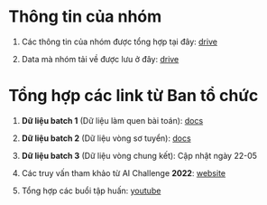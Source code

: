 # Thông tin của nhóm

1. Các thông tin của nhóm được tổng hợp tại đây: [drive](https://drive.google.com/drive/folders/1p8rdQxpfZSNK-ZMtWNfUTB-2FWZw_gGK?usp=drive_link)

2. Data mà nhóm tải về được lưu ở đây: [drive](https://drive.google.com/drive/folders/1zY33bcTO86OwQRwXg4pdIn4XtsqIr_e2?fbclid=IwAR0jX-uWJbePOmd3sIlEGXWoIvTSeC5Q03nNLTVmzatEMfZ-GxqHR4L6YXQ)

# Tổng hợp các link từ Ban tổ chức

1. **Dữ liệu batch 1** (Dữ liệu làm quen bài toán): [docs](https://docs.google.com/spreadsheets/d/1nnfmpsIB2Cm0jatlN10WjwwZvEIvQxctf8_8YKQfXi4/edit#gid=0)

2. **Dữ liệu batch 2** (Dữ liệu vòng sơ tuyển): [docs](https://docs.google.com/spreadsheets/d/1nnfmpsIB2Cm0jatlN10WjwwZvEIvQxctf8_8YKQfXi4/edit#gid=246172816)

3. **Dữ liệu batch 3** (Dữ liệu vòng chung kết): Cập nhật ngày 22-05

4. Các truy vấn tham khảo từ AI Challenge **2022**: [website](http://aic-query.ledo.io.vn/aic22-final/)

5. Tổng hợp các buổi tập huấn: [youtube](https://www.youtube.com/playlist?list=PLFrCvCTyCurMvyhd-plLpViA_jLnaAmJv)

